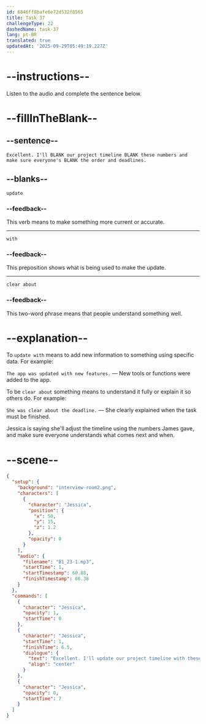 ```yaml
---
id: 6846ff8bafe6e72d532f8565
title: Task 37
challengeType: 22
dashedName: task-37
lang: pt-BR
translated: true
updatedAt: '2025-09-29T05:49:19.227Z'
---
```


<!-- (audio) Jessica: Excellent. I'll update our project timeline with these numbers and make sure everyone's clear about the order and deadlines. -->

# --instructions--

Listen to the audio and complete the sentence below.

# --fillInTheBlank--

## --sentence--

`Excellent. I'll BLANK our project timeline BLANK these numbers and make sure everyone's BLANK the order and deadlines.`

## --blanks--

`update`

### --feedback--

This verb means to make something more current or accurate.

---

`with`

### --feedback--

This preposition shows what is being used to make the update.

---

`clear about`

### --feedback--

This two-word phrase means that people understand something well.

# --explanation--

To `update with` means to add new information to something using specific data. For example:

`The app was updated with new features.` — New tools or functions were added to the app.

To be `clear about` something means to understand it fully or explain it so others do. For example:

`She was clear about the deadline.` — She clearly explained when the task must be finished.

Jessica is saying she'll adjust the timeline using the numbers James gave, and make sure everyone understands what comes next and when.

# --scene--

```json
{
  "setup": {
    "background": "interview-room2.png",
    "characters": [
      {
        "character": "Jessica",
        "position": {
          "x": 50,
          "y": 15,
          "z": 1.2
        },
        "opacity": 0
      }
    ],
    "audio": {
      "filename": "B1_23-1.mp3",
      "startTime": 1,
      "startTimestamp": 60.88,
      "finishTimestamp": 66.38
    }
  },
  "commands": [
    {
      "character": "Jessica",
      "opacity": 1,
      "startTime": 0
    },
    {
      "character": "Jessica",
      "startTime": 1,
      "finishTime": 6.5,
      "dialogue": {
        "text": "Excellent. I'll update our project timeline with these numbers and make sure everyone's clear about the order and deadlines.",
        "align": "center"
      }
    },
    {
      "character": "Jessica",
      "opacity": 0,
      "startTime": 7
    }
  ]
}
```
